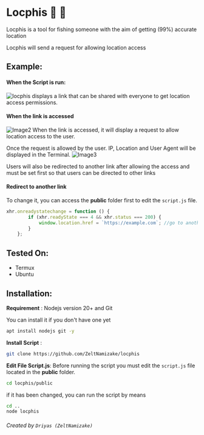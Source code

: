 # Locphis 🎣 👤
<p>
Locphis is a tool for fishing someone with the aim of 
getting (99%) accurate location
  
Locphis will send a request for allowing location access
</p>

## Example:
#### When the Script is run: 
<a><img src="https://i.ibb.co.com/0F6BK4C/20241023-014450.jpg" alt="locphis" border="0"></a>
displays a link that can be shared with 
everyone to get location access permissions.
#### When the link is accessed
<a><img src="https://i.ibb.co.com/ryk40x7/Screenshot-20241023-012638-Chrome.jpg" alt="Image2" border="0"></a>
When the link is accessed, it will display a request to 
allow location access to the user.

Once the request is allowed by the user. 
IP, Location and User Agent will be displayed in the Terminal.
<a><img src="https://i.ibb.co.com/99TNdw1/Screenshot-20241023-012754-Termux.jpg" alt="Image3" border="0"></a>

Users will also be redirected to another 
link after allowing the access and must be set first so 
that users can be directed to other links

#### Redirect to another link 
To change it, you can access the ****public****
folder first to edit the `script.js` file. 
```javascript
xhr.onreadystatechange = function () {
        if (xhr.readyState === 4 && xhr.status === 200) {
            window.location.href = `https://example.com`; //go to another link 
        }
    };
```

## Tested On:
- Termux
- Ubuntu

## Installation:
**Requirement** : Nodejs version 20+ and Git

You can install it if you don't have one yet 
```bash
apt install nodejs git -y
```
**Install Script** :
```bash
git clone https://github.com/ZeltNamizake/locphis
```
**Edit File Script.js**:
Before running the script you must edit the `script.js` 
file located in the **public** folder. 
```bash
cd locphis/public
```
if it has been changed, you can run the script by means
```bash
cd ..
node locphis
```

###### Created by  ```Driyas (ZeltNamizake)```
